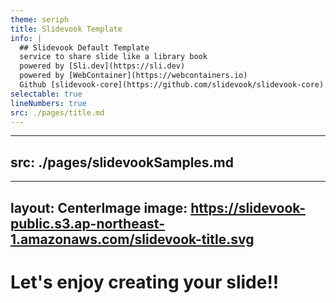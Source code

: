 ```yaml
---
theme: seriph
title: Slidevook Template
info: |
  ## Slidevook Default Template
  service to share slide like a library book
  powered by [Sli.dev](https://sli.dev)
  powered by [WebContainer](https://webcontainers.io)
  Github [slidevook-core](https://github.com/slidevook/slidevook-core)
selectable: true
lineNumbers: true
src: ./pages/title.md
---
```


---
src: ./pages/slidevookSamples.md
---

---
layout: CenterImage
image: https://slidevook-public.s3.ap-northeast-1.amazonaws.com/slidevook-title.svg
---

# **Let's enjoy** creating your slide!!